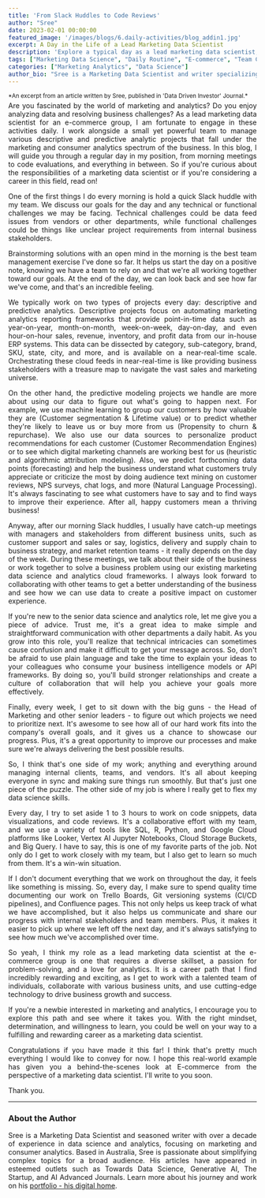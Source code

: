 ```yaml
---
title: 'From Slack Huddles to Code Reviews'
author: "Sree"
date: 2023-02-01 00:00:00
featured_image: '/images/blogs/6.daily-activities/blog_addin1.jpg'
excerpt: A Day in the Life of a Lead Marketing Data Scientist
description: 'Explore a typical day as a lead marketing data scientist, from morning team huddles to collaborative coding sessions, and discover the blend of technical and strategic responsibilities that drive business growth.'
tags: ["Marketing Data Science", "Daily Routine", "E-commerce", "Team Collaboration"]
categories: ["Marketing Analytics", "Data Science"]
author_bio: "Sree is a Marketing Data Scientist and writer specializing in AI, analytics, and data-driven marketing."
---
```


<small style="margin-bottom: -10px; display: block;">
  *An excerpt from an article written by Sree, published in 'Data Driven Investor' Journal.*
</small>


<style>
body {
text-align: justify}
</style>

Are you fascinated by the world of marketing and analytics? Do you enjoy analyzing data and resolving business challenges? As a lead marketing data scientist for an e-commerce group, I am fortunate to engage in these activities daily. I work alongside a small yet powerful team to manage various descriptive and predictive analytic projects that fall under the marketing and consumer analytics spectrum of the business. In this blog, I will guide you through a regular day in my position, from morning meetings to code evaluations, and everything in between. So if you're curious about the responsibilities of a marketing data scientist or if you're considering a career in this field, read on!

One of the first things I do every morning is hold a quick Slack huddle with my team. We discuss our goals for the day and any technical or functional challenges we may be facing. Technical challenges could be data feed issues from vendors or other departments, while functional challenges could be things like unclear project requirements from internal business stakeholders.

Brainstorming solutions with an open mind in the morning is the best team management exercise I've done so far. It helps us start the day on a positive note, knowing we have a team to rely on and that we're all working together toward our goals. At the end of the day, we can look back and see how far we've come, and that's an incredible feeling.

We typically work on two types of projects every day: descriptive and predictive analytics. Descriptive projects focus on automating marketing analytics reporting frameworks that provide point-in-time data such as year-on-year, month-on-month, week-on-week, day-on-day, and even hour-on-hour sales, revenue, inventory, and profit data from our in-house ERP systems. This data can be dissected by category, sub-category, brand, SKU, state, city, and more, and is available on a near-real-time scale. Orchestrating these cloud feeds in near-real-time is like providing business stakeholders with a treasure map to navigate the vast sales and marketing universe.

On the other hand, the predictive modeling projects we handle are more about using our data to figure out what's going to happen next. For example, we use machine learning to group our customers by how valuable they are (Customer segmentation & Lifetime value) or to predict whether they're likely to leave us or buy more from us (Propensity to churn & repurchase). We also use our data sources to personalize product recommendations for each customer (Customer Recommendation Engines) or to see which digital marketing channels are working best for us (heuristic and algorithmic attribution modeling). Also, we predict forthcoming data points (forecasting) and help the business understand what customers truly appreciate or criticize the most by doing audience text mining on customer reviews, NPS surveys, chat logs, and more (Natural Language Processing). It's always fascinating to see what customers have to say and to find ways to improve their experience. After all, happy customers mean a thriving business!

Anyway, after our morning Slack huddles, I usually have catch-up meetings with managers and stakeholders from different business units, such as customer support and sales or say, logistics, delivery and supply chain to business strategy, and market retention teams - it really depends on the day of the week. During these meetings, we talk about their side of the business or work together to solve a business problem using our existing marketing data science and analytics cloud frameworks. I always look forward to collaborating with other teams to get a better understanding of the business and see how we can use data to create a positive impact on customer experience.

If you're new to the senior data science and analytics role, let me give you a piece of advice. Trust me, it's a great idea to make simple and straightforward communication with other departments a daily habit. As you grow into this role, you'll realize that technical intricacies can sometimes cause confusion and make it difficult to get your message across. So, don't be afraid to use plain language and take the time to explain your ideas to your colleagues who consume your business intelligence models or API frameworks. By doing so, you'll build stronger relationships and create a culture of collaboration that will help you achieve your goals more effectively.

Finally, every week, I get to sit down with the big guns - the Head of Marketing and other senior leaders - to figure out which projects we need to prioritize next. It's awesome to see how all of our hard work fits into the company's overall goals, and it gives us a chance to showcase our progress. Plus, it's a great opportunity to improve our processes and make sure we're always delivering the best possible results.

So, I think that's one side of my work; anything and everything around managing internal clients, teams, and vendors. It's all about keeping everyone in sync and making sure things run smoothly. But that's just one piece of the puzzle. The other side of my job is where I really get to flex my data science skills.

Every day, I try to set aside 1 to 3 hours to work on code snippets, data visualizations, and code reviews. It's a collaborative effort with my team, and we use a variety of tools like SQL, R, Python, and Google Cloud platforms like Looker, Vertex AI Jupyter Notebooks, Cloud Storage Buckets, and Big Query. I have to say, this is one of my favorite parts of the job. Not only do I get to work closely with my team, but I also get to learn so much from them. It's a win-win situation.

If I don't document everything that we work on throughout the day, it feels like something is missing. So, every day, I make sure to spend quality time documenting our work on Trello Boards, Git versioning systems (CI/CD pipelines), and Confluence pages. This not only helps us keep track of what we have accomplished, but it also helps us communicate and share our progress with internal stakeholders and team members. Plus, it makes it easier to pick up where we left off the next day, and it's always satisfying to see how much we've accomplished over time.

So yeah, I think my role as a lead marketing data scientist at the e-commerce group is one that requires a diverse skillset, a passion for problem-solving, and a love for analytics. It is a career path that I find incredibly rewarding and exciting, as I get to work with a talented team of individuals, collaborate with various business units, and use cutting-edge technology to drive business growth and success.

If you're a newbie interested in marketing and analytics, I encourage you to explore this path and see where it takes you. With the right mindset, determination, and willingness to learn, you could be well on your way to a fulfilling and rewarding career as a marketing data scientist.

Congratulations if you have made it this far! I think that's pretty much everything I would like to convey for now. I hope this real-world example has given you a behind-the-scenes look at E-commerce from the perspective of a marketing data scientist. I'll write to you soon.

Thank you.

- - -


### About the Author

Sree is a Marketing Data Scientist and seasoned writer with over a decade of experience in data science and analytics, focusing on marketing and consumer analytics. Based in Australia, Sree is passionate about simplifying complex topics for a broad audience. His articles have appeared in esteemed outlets such as Towards Data Science, Generative AI, The Startup, and AI Advanced Journals. Learn more about his journey and work on his [portfolio - his digital home](https://srees.org/).